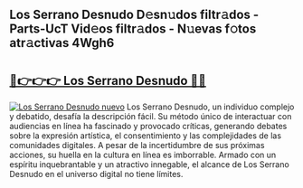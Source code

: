 ## Los Serrano Desnudo D𝚎sn𝚞dos filtr𝚊dos - Parts-UcT Vid𝚎os filtr𝚊dos - N𝚞evas f𝚘tos atr𝚊ctivas 4Wgh6

# <h2><a href="http://mb0nc1.tromn.icu/?c=Los+Serrano+Desnudo">🔗👉👉👉 Los Serrano Desnudo 🔗🔗</a></h2>

[![Los Serrano Desnudo nuevo](https://i.imgur.com/pEAQMta.gif)](http://mb0nc1.tromn.icu/?c=Los+Serrano+Desnudo)
Los Serrano Desnudo, un individuo complejo y debatido, desafía la descripción fácil. Su método único de interactuar con audiencias en línea ha fascinado y provocado críticas, generando debates sobre la expresión artística, el consentimiento y las complejidades de las comunidades digitales. A pesar de la incertidumbre de sus próximas acciones, su huella en la cultura en línea es imborrable. Armado con un espíritu inquebrantable y un atractivo innegable, el alcance de Los Serrano Desnudo en el universo digital no tiene límites.
